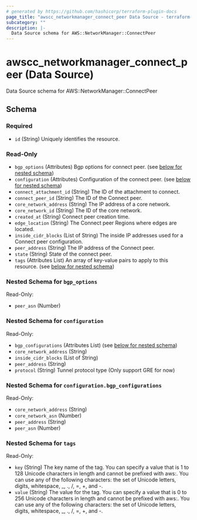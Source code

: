 ```yaml
---
# generated by https://github.com/hashicorp/terraform-plugin-docs
page_title: "awscc_networkmanager_connect_peer Data Source - terraform-provider-awscc"
subcategory: ""
description: |-
  Data Source schema for AWS::NetworkManager::ConnectPeer
---
```


# awscc_networkmanager_connect_peer (Data Source)

Data Source schema for AWS::NetworkManager::ConnectPeer



<!-- schema generated by tfplugindocs -->
## Schema

### Required

- `id` (String) Uniquely identifies the resource.

### Read-Only

- `bgp_options` (Attributes) Bgp options for connect peer. (see [below for nested schema](#nestedatt--bgp_options))
- `configuration` (Attributes) Configuration of the connect peer. (see [below for nested schema](#nestedatt--configuration))
- `connect_attachment_id` (String) The ID of the attachment to connect.
- `connect_peer_id` (String) The ID of the Connect peer.
- `core_network_address` (String) The IP address of a core network.
- `core_network_id` (String) The ID of the core network.
- `created_at` (String) Connect peer creation time.
- `edge_location` (String) The Connect peer Regions where edges are located.
- `inside_cidr_blocks` (List of String) The inside IP addresses used for a Connect peer configuration.
- `peer_address` (String) The IP address of the Connect peer.
- `state` (String) State of the connect peer.
- `tags` (Attributes List) An array of key-value pairs to apply to this resource. (see [below for nested schema](#nestedatt--tags))

<a id="nestedatt--bgp_options"></a>
### Nested Schema for `bgp_options`

Read-Only:

- `peer_asn` (Number)


<a id="nestedatt--configuration"></a>
### Nested Schema for `configuration`

Read-Only:

- `bgp_configurations` (Attributes List) (see [below for nested schema](#nestedatt--configuration--bgp_configurations))
- `core_network_address` (String)
- `inside_cidr_blocks` (List of String)
- `peer_address` (String)
- `protocol` (String) Tunnel protocol type (Only support GRE for now)

<a id="nestedatt--configuration--bgp_configurations"></a>
### Nested Schema for `configuration.bgp_configurations`

Read-Only:

- `core_network_address` (String)
- `core_network_asn` (Number)
- `peer_address` (String)
- `peer_asn` (Number)



<a id="nestedatt--tags"></a>
### Nested Schema for `tags`

Read-Only:

- `key` (String) The key name of the tag. You can specify a value that is 1 to 128 Unicode characters in length and cannot be prefixed with aws:. You can use any of the following characters: the set of Unicode letters, digits, whitespace, _, ., /, =, +, and -.
- `value` (String) The value for the tag. You can specify a value that is 0 to 256 Unicode characters in length and cannot be prefixed with aws:. You can use any of the following characters: the set of Unicode letters, digits, whitespace, _, ., /, =, +, and -.



